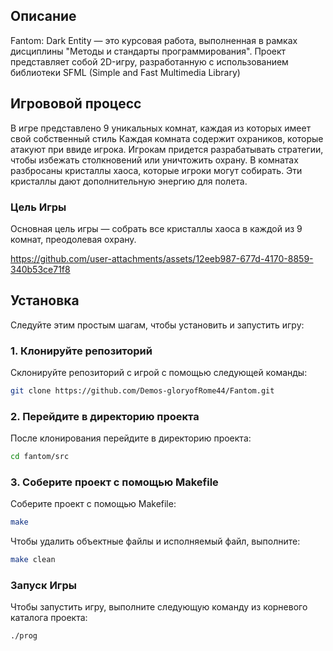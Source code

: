 ## Описание

Fantom: Dark Entity — это курсовая работа, выполненная в рамках дисциплины "Методы и стандарты программирования". 
Проект представляет собой 2D-игру, разработанную с использованием библиотеки SFML (Simple and Fast Multimedia Library)

## Игрововой процесс 
В игре представлено 9 уникальных комнат, каждая из которых имеет свой собственный стиль
Каждая комната содержит охраников, которые атакуют при ввиде игрока. Игрокам придется разрабатывать стратегии, чтобы избежать столкновений или уничтожить охрану.
В комнатах разбросаны кристаллы хаоса, которые игроки могут собирать. Эти кристаллы дают дополнительную энергию для полета.
### Цель Игры
Основная цель игры — собрать все кристаллы хаоса в каждой из 9 комнат, преодолевая охрану.



https://github.com/user-attachments/assets/12eeb987-677d-4170-8859-340b53ce71f8



## Установка

Следуйте этим простым шагам, чтобы установить и запустить игру:

### 1. Клонируйте репозиторий

Склонируйте репозиторий с игрой с помощью следующей команды:

```bash
git clone https://github.com/Demos-gloryofRome44/Fantom.git
```

### 2. Перейдите в директорию проекта

После клонирования перейдите в директорию проекта:

```bash
cd fantom/src
```

### 3. Соберите проект с помощью Makefile

Соберите проект с помощью Makefile:
```bash
make
```
Чтобы удалить объектные файлы и исполняемый файл, выполните:
```bash
make clean
```

### Запуск Игры
Чтобы запустить игру, выполните следующую команду из корневого каталога проекта:
```bash
./prog
```

